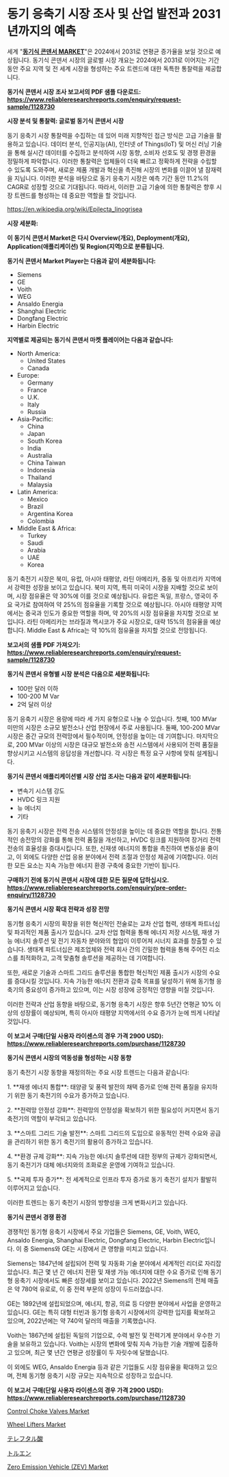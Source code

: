 <p><h1>동기 응축기 시장 조사 및 산업 발전과 2031년까지의 예측</h1></p><p>세계 "<strong><a href="https://www.reliableresearchreports.com/synchronous-condenser-r1128730">동기식 콘덴서 MARKET</a></strong>"은 2024에서 2031로 연평균 증가율을 보일 것으로 예상됩니다. 동기식 콘덴서 시장의 글로벌 시장 개요는 2024에서 2031로 이어지는 기간 동안 주요 지역 및 전 세계 시장을 형성하는 주요 트렌드에 대한 독특한 통찰력을 제공합니다.</p>
<p><strong>동기식 콘덴서 시장 조사 보고서의 PDF 샘플 다운로드: <a href="https://www.reliableresearchreports.com/enquiry/request-sample/1128730">https://www.reliableresearchreports.com/enquiry/request-sample/1128730</a></strong></p>
<p><strong>시장 분석 및 통찰력: 글로벌 동기식 콘덴서 시장</strong></p>
<p><p>동기 응축기 시장 통찰력을 수집하는 데 있어 미래 지향적인 접근 방식은 고급 기술을 활용하고 있습니다. 데이터 분석, 인공지능(AI), 인터넷 of Things(IoT) 및 머신 러닝 기술을 통해 실시간 데이터를 수집하고 분석하여 시장 동향, 소비자 선호도 및 경쟁 환경을 정밀하게 파악합니다. 이러한 통찰력은 업체들이 더욱 빠르고 정확하게 전략을 수립할 수 있도록 도와주며, 새로운 제품 개발과 혁신을 촉진해 시장의 변화를 이끌어 낼 잠재력을 지닙니다. 이러한 분석을 바탕으로 동기 응축기 시장은 예측 기간 동안 11.2%의 CAGR로 성장할 것으로 기대됩니다. 따라서, 이러한 고급 기술에 의한 통찰력은 향후 시장 트렌드를 형성하는 데 중요한 역할을 할 것입니다.</p></p>
<p><a href="%7CAUTHORITHY_DOMAIN_URL%7C">https://en.wikipedia.org/wiki/Epilecta_linogrisea</a></p>
<p><strong>시장 세분화:</strong></p>
<p><strong>이 동기식 콘덴서 Market은 다시 Overview(개요), Deployment(개요), Application(애플리케이션) 및 Region(지역)으로 분류됩니다.</strong></p>
<p><strong>동기식 콘덴서 Market Player는 다음과 같이 세분화됩니다:</strong></p>
<p><ul><li>Siemens</li><li>GE</li><li>Voith</li><li>WEG</li><li>Ansaldo Energia</li><li>Shanghai Electric</li><li>Dongfang Electric</li><li>Harbin Electric</li></ul></p>
<p><strong>지역별로 제공되는 동기식 콘덴서 마켓 플레이어는 다음과 같습니다:</strong></p>
<p><ul>
    <li>
        North America:
        <ul>
            <li>United States</li>
            <li>Canada</li>
        </ul>
    </li>
    <li>
        Europe:
        <ul>
            <li>Germany</li>
            <li>France</li>
            <li>U.K.</li>
            <li>Italy</li>
            <li>Russia</li>
        </ul>
    </li>
    <li>
        Asia-Pacific:
        <ul>
            <li>China</li>
            <li>Japan</li>
            <li>South Korea</li>
            <li>India</li>
            <li>Australia</li>
            <li>China Taiwan</li>
            <li>Indonesia</li>
            <li>Thailand</li>
            <li>Malaysia</li>
        </ul>
    </li>
    <li>
        Latin America:
        <ul>
            <li>Mexico</li>
            <li>Brazil</li>
            <li>Argentina Korea</li>
            <li>Colombia</li>
        </ul>
    </li>
    <li>
        Middle East & Africa:
        <ul>
            <li>Turkey</li>
            <li>Saudi</li>
            <li>Arabia</li>
            <li>UAE</li>
            <li>Korea</li>
        </ul>
    </li>
    </ul></p>
<p><p>동기 축전기 시장은 북미, 유럽, 아시아 태평양, 라틴 아메리카, 중동 및 아프리카 지역에서 강력한 성장을 보이고 있습니다. 북미 지역, 특히 미국이 시장을 지배할 것으로 보이며, 시장 점유율은 약 30%에 이를 것으로 예상됩니다. 유럽은 독일, 프랑스, 영국이 주요 국가로 참여하여 약 25%의 점유율을 기록할 것으로 예상됩니다. 아시아 태평양 지역에서는 중국과 인도가 중요한 역할을 하며, 약 20%의 시장 점유율을 차지할 것으로 보입니다. 라틴 아메리카는 브라질과 멕시코가 주요 시장으로, 대략 15%의 점유율을 예상합니다. Middle East & Africa는 약 10%의 점유율을 차지할 것으로 전망됩니다.</p></p>
<p><strong>보고서의 샘플 PDF 가져오기: <a href="https://www.reliableresearchreports.com/enquiry/request-sample/1128730">https://www.reliableresearchreports.com/enquiry/request-sample/1128730</a></strong></p>
<p><strong>동기식 콘덴서 유형별 시장 분석은 다음으로 세분화됩니다:</strong></p>
<p><ul><li>100만 달러 이하</li><li>100-200 M Var</li><li>2억 달러 이상</li></ul></p>
<p><p>동기 응축기 시장은 용량에 따라 세 가지 유형으로 나눌 수 있습니다. 첫째, 100 MVar 미만의 시장은 소규모 발전소나 산업 현장에서 주로 사용됩니다. 둘째, 100-200 MVar 시장은 중간 규모의 전력망에서 필수적이며, 안정성을 높이는 데 기여합니다. 마지막으로, 200 MVar 이상의 시장은 대규모 발전소와 송전 시스템에서 사용되어 전력 품질을 향상시키고 시스템의 응답성을 개선합니다. 각 시장은 특정 요구 사항에 맞춰 설계됩니다.</p></p>
<p><strong>동기식 콘덴서 애플리케이션별 시장 산업 조사는 다음과 같이 세분화됩니다:</strong></p>
<p><ul><li>변속기 시스템 강도</li><li>HVDC 링크 지원</li><li>뉴 에너지</li><li>기타</li></ul></p>
<p><p>동기 응축기 시장은 전력 전송 시스템의 안정성을 높이는 데 중요한 역할을 합니다. 전통적인 송전망의 강화를 통해 전력 품질을 개선하고, HVDC 링크를 지원하여 장거리 전력 전송의 효율성을 증대시킵니다. 또한, 신재생 에너지의 통합을 촉진하여 변동성을 줄이고, 이 외에도 다양한 산업 응용 분야에서 전력 조절과 안정성 제공에 기여합니다. 이러한 모든 요소는 지속 가능한 에너지 환경 구축에 중요한 기반이 됩니다.</p></p>
<p><strong>구매하기 전에 동기식 콘덴서 시장에 대한 모든 질문에 답하십시오. <a href="https://www.reliableresearchreports.com/enquiry/pre-order-enquiry/1128730">https://www.reliableresearchreports.com/enquiry/pre-order-enquiry/1128730</a></strong></p>
<p><strong>동기식 콘덴서 시장 확대 전략과 성장 전망</strong></p>
<p><p>동기형 응축기 시장의 확장을 위한 혁신적인 전술로는 교차 산업 협력, 생태계 파트너십 및 파괴적인 제품 출시가 있습니다. 교차 산업 협력을 통해 에너지 저장 시스템, 재생 가능 에너지 솔루션 및 전기 자동차 분야와의 협업이 이루어져 시너지 효과를 창출할 수 있습니다. 생태계 파트너십은 제조업체와 전력 회사 간의 긴밀한 협력을 통해 주어진 리소스를 최적화하고, 고객 맞춤형 솔루션을 제공하는 데 기여합니다. </p><p>또한, 새로운 기술과 스마트 그리드 솔루션을 통합한 혁신적인 제품 출시가 시장의 수요를 증대시킬 것입니다. 지속 가능한 에너지 전환과 감축 목표를 달성하기 위해 동기형 응축기의 중요성이 증가하고 있으며, 이는 시장 성장에 긍정적인 영향을 미칠 것입니다. </p><p>이러한 전략과 산업 동향을 바탕으로, 동기형 응축기 시장은 향후 5년간 연평균 10% 이상의 성장률이 예상되며, 특히 아시아 태평양 지역에서의 수요 증가가 눈에 띄게 나타날 것입니다.</p></p>
<p><strong>이 보고서 구매(단일 사용자 라이센스의 경우 가격 2900 USD): <a href="https://www.reliableresearchreports.com/purchase/1128730">https://www.reliableresearchreports.com/purchase/1128730</a></strong></p>
<p><strong>동기식 콘덴서 시장의 역동성을 형성하는 시장 동향</strong></p>
<p><p>동기 축전기 시장 동향을 재정의하는 주요 시장 트렌드는 다음과 같습니다:</p><p>1. **재생 에너지 통합**: 태양광 및 풍력 발전의 채택 증가로 인해 전력 품질을 유지하기 위한 동기 축전기의 수요가 증가하고 있습니다.</p><p>2. **전력망 안정성 강화**: 전력망의 안정성을 확보하기 위한 필요성이 커지면서 동기 축전기의 역할이 부각되고 있습니다.</p><p>3. **스마트 그리드 기술 발전**: 스마트 그리드의 도입으로 유동적인 전력 수요와 공급을 관리하기 위한 동기 축전기의 활용이 증가하고 있습니다.</p><p>4. **환경 규제 강화**: 지속 가능한 에너지 솔루션에 대한 정부의 규제가 강화되면서, 동기 축전기가 대체 에너지와의 조화로운 운영에 기여하고 있습니다.</p><p>5. **국제 투자 증가**: 전 세계적으로 인프라 투자 증가로 동기 축전기 설치가 활발히 이루어지고 있습니다. </p><p>이러한 트렌드는 동기 축전기 시장의 방향성을 크게 변화시키고 있습니다.</p></p>
<p><strong>동기식 콘덴서 경쟁 환경</strong></p>
<p><p>경쟁적인 동기형 응축기 시장에서 주요 기업들은 Siemens, GE, Voith, WEG, Ansaldo Energia, Shanghai Electric, Dongfang Electric, Harbin Electric입니다. 이 중 Siemens와 GE는 시장에서 큰 영향을 미치고 있습니다.</p><p>Siemens는 1847년에 설립되어 전력 및 자동화 기술 분야에서 세계적인 리더로 자리잡았습니다. 최근 몇 년 간 에너지 전환 및 재생 가능 에너지에 대한 수요 증가로 인해 동기형 응축기 시장에서도 빠른 성장세를 보이고 있습니다. 2022년 Siemens의 전체 매출은 약 780억 유로로, 이 중 전력 부문의 성장이 두드러졌습니다.</p><p>GE는 1892년에 설립되었으며, 에너지, 항공, 의료 등 다양한 분야에서 사업을 운영하고 있습니다. GE는 특히 대형 터빈과 동기형 응축기 시장에서의 강력한 입지를 확보하고 있으며, 2022년에는 약 740억 달러의 매출을 기록했습니다.</p><p>Voith는 1867년에 설립된 독일의 기업으로, 수력 발전 및 전력기계 분야에서 우수한 기술을 보유하고 있습니다. Voith는 시장의 변화에 맞춰 지속 가능한 기술 개발에 집중하고 있으며, 최근 몇 년간 연평균 성장률이 두 자릿수에 달했습니다.</p><p>이 외에도 WEG, Ansaldo Energia 등과 같은 기업들도 시장 점유율을 확대하고 있으며, 전체 동기형 응축기 시장 규모는 지속적으로 성장하고 있습니다.</p></p>
<p><strong>이 보고서 구매(단일 사용자 라이센스의 경우 가격 2900 USD): <a href="https://www.reliableresearchreports.com/purchase/1128730">https://www.reliableresearchreports.com/purchase/1128730</a></strong></p>
<p><p><a href="https://issuu.com/reportprime-2/docs/control-choke-valves-market-size-20_fc9b38e0751bd8">Control Choke Valves Market</a></p><p><a href="https://medium.com/@michellegbleau0620/wheel-lifters-market-global-market-share-and-ranking-overall-sales-and-demand-forecast-2024-a4eabb700c03">Wheel Lifters Market</a></p><p><a href="https://medium.com/@leroystapc/%E3%83%86%E3%83%AC%E3%83%95%E3%82%BF%E3%83%AB%E9%85%B8%E5%B8%82%E5%A0%B4%E3%81%AE%E6%96%B0%E3%81%9F%E3%81%AA%E3%83%88%E3%83%AC%E3%83%B3%E3%83%89-2024%E5%B9%B4%E3%81%8B%E3%82%892031%E5%B9%B4%E3%81%BE%E3%81%A7%E3%81%AE%E3%82%B0%E3%83%AD%E3%83%BC%E3%83%90%E3%83%AB%E5%B1%95%E6%9C%9B%E3%81%A8%E5%B0%86%E6%9D%A5%E3%81%AE%E8%A6%8B%E9%80%9A%E3%81%97-5387d132c342">テレフタル酸</a></p><p><a href="https://medium.com/@leroystapc/%E3%83%88%E3%83%AB%E3%82%A8%E3%83%B3%E5%B8%82%E5%A0%B4%E3%81%AE%E8%A6%8F%E6%A8%A1%E3%81%A8%E3%82%B7%E3%82%A7%E3%82%A2%E5%88%86%E6%9E%90-%E6%88%90%E9%95%B7%E3%83%88%E3%83%AC%E3%83%B3%E3%83%89%E3%81%A8%E4%BA%88%E6%B8%AC-2024%E5%B9%B4-2031%E5%B9%B4-e5c7f1dce476">トルエン</a></p><p><a href="https://github.com/vimar16th/Market-Research-Report-List-6/blob/main/zero-emission-vehicle-zev-market.md">Zero Emission Vehicle (ZEV) Market</a></p></p>